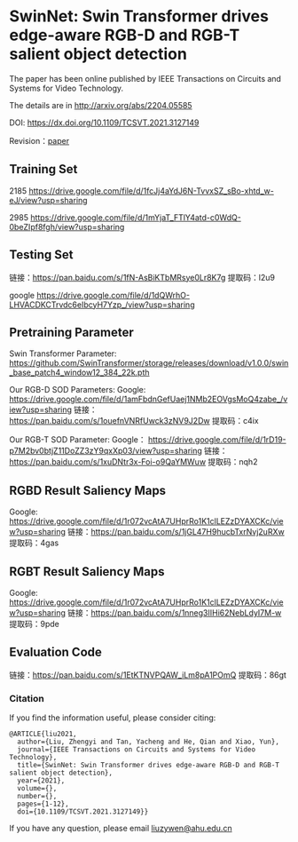 # SwinNet: Swin Transformer drives edge-aware RGB-D and RGB-T salient object detection

The paper has been online published by IEEE Transactions on Circuits and Systems for Video Technology.

The details are in http://arxiv.org/abs/2204.05585

DOI:
https://dx.doi.org/10.1109/TCSVT.2021.3127149

Revision：[paper](https://github.com/liuzywen/SwinNet/blob/main/SwinNetRevision.pdf)
 

## Training Set
2185
https://drive.google.com/file/d/1fcJj4aYdJ6N-TvvxSZ_sBo-xhtd_w-eJ/view?usp=sharing


2985
https://drive.google.com/file/d/1mYjaT_FTlY4atd-c0WdQ-0beZIpf8fgh/view?usp=sharing

## Testing Set
链接：https://pan.baidu.com/s/1fN-AsBiKTbMRsye0Lr8K7g 
提取码：l2u9 

google
https://drive.google.com/file/d/1dQWrhO-LHVACDKCTrvdc6eIbcyH7Yzp_/view?usp=sharing




## Pretraining Parameter
Swin Transformer Parameter: https://github.com/SwinTransformer/storage/releases/download/v1.0.0/swin_base_patch4_window12_384_22k.pth



Our RGB-D SOD Parameters: 
Google: https://drive.google.com/file/d/1amFbdnGefUaej1NMb2EOVgsMoQ4zabe_/view?usp=sharing
链接：https://pan.baidu.com/s/1ouefnVNRfUwck3zNV9J2Dw 
提取码：c4ix 

Our RGB-T SOD Parameter: 
Google： https://drive.google.com/file/d/1rD19-p7M2bv0btjZ11DoZZ3zY9qxXp03/view?usp=sharing
链接：https://pan.baidu.com/s/1xuDNtr3x-Foi-o9QaYMWuw 
提取码：nqh2 



##  RGBD Result Saliency Maps 
Google: https://drive.google.com/file/d/1r072vcAtA7UHprRo1K1clLEZzDYAXCKc/view?usp=sharing
链接：https://pan.baidu.com/s/1jGL47H9hucbTxrNvj2uRXw 
提取码：4gas

##  RGBT Result Saliency Maps 
Google: https://drive.google.com/file/d/1r072vcAtA7UHprRo1K1clLEZzDYAXCKc/view?usp=sharing
链接：https://pan.baidu.com/s/1nneg3IIHi62NebLdyI7M-w 
提取码：9pde

## Evaluation Code
链接：https://pan.baidu.com/s/1EtKTNVPQAW_iLm8pA1POmQ 
提取码：86gt 

### Citation

If you find the information useful, please consider citing:

```
@ARTICLE{liu2021,
  author={Liu, Zhengyi and Tan, Yacheng and He, Qian and Xiao, Yun},
  journal={IEEE Transactions on Circuits and Systems for Video Technology}, 
  title={SwinNet: Swin Transformer drives edge-aware RGB-D and RGB-T salient object detection}, 
  year={2021},
  volume={},
  number={},
  pages={1-12},
  doi={10.1109/TCSVT.2021.3127149}}
```
If you have any question, please email  liuzywen@ahu.edu.cn
